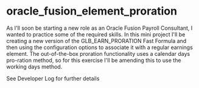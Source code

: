 # oracle_fusion_element_proration
As I'll soon be starting a new role as an Oracle Fusion Payroll Consultant, I wanted to practice some of the required skills. In this mini project
I'll be creating a new version of the GLB_EARN_PRORATION Fast Formula and then using the configuration options to associate it with a regular earnings element.
The out-of-the-box proration functionality uses a calendar days pro-ration method, so for this exercise I'll be amending this to use the working days method. 

See Developer Log for further details